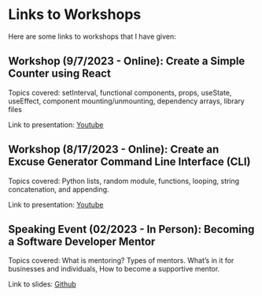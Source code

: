 # Links to Workshops

Here are some links to workshops that I have given:

## Workshop (9/7/2023 - Online): Create a Simple Counter using React 

Topics covered: setInterval, functional components, props, useState, useEffect, component mounting/unmounting, dependency arrays, library files

Link to presentation: [Youtube](https://youtu.be/J8P2XEkrJT4)

## Workshop (8/17/2023 - Online): Create an Excuse Generator Command Line Interface (CLI)

Topics covered: Python lists, random module, functions, looping, string concatenation, and appending.

Link to presentation: [Youtube](https://www.youtube.com/watch?v=BN16sDZc7Ro&t=2861s)

## Speaking Event (02/2023 - In Person): Becoming a Software Developer Mentor

Topics covered: What is mentoring? Types of mentors. What’s in it for businesses and individuals, How to become a supportive mentor.

Link to slides: [Github](https://github.com/rick-rodriguez16/become-a-software-developer-mentor/blob/main/Becoming%20a%20Software%20Developer%20Mentor.pdf)
